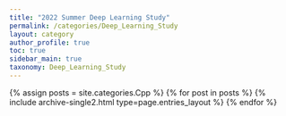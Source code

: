```yaml
---
title: "2022 Summer Deep Learning Study"
permalink: /categories/Deep_Learning_Study
layout: category
author_profile: true
toc: true
sidebar_main: true
taxonomy: Deep_Learning_Study
---
```


{% assign posts = site.categories.Cpp %}
{% for post in posts %} {% include archive-single2.html type=page.entries_layout %} {% endfor %}